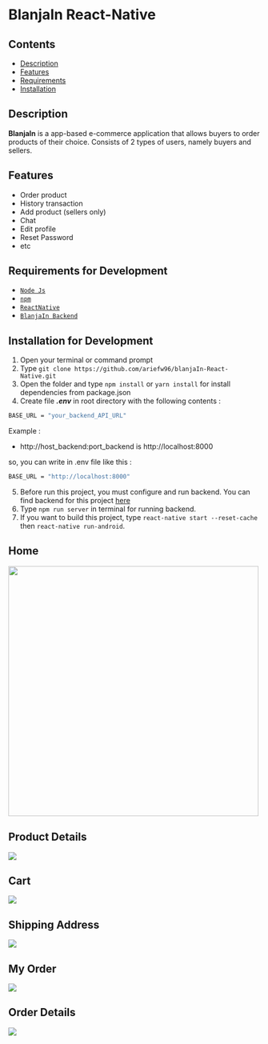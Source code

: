 # BlanjaIn React-Native

## Contents

- [Description](#description)
- [Features](#features)
- [Requirements](#requirements-for-development)
- [Installation](#installation-for-development)

## Description

**BlanjaIn** is a app-based e-commerce application that allows buyers to order
products of their choice. Consists of 2 types of users, namely buyers and
sellers.

## Features

- Order product
- History transaction
- Add product (sellers only)
- Chat
- Edit profile
- Reset Password
- etc

## Requirements for Development

- [`Node Js`](https://nodejs.org/en/)
- [`npm`](https://www.npmjs.com/get-npm)
- [`ReactNative`](https://reactnative.dev/)
- [`BlanjaIn Backend`](https://github.com/ariefw96/blanja-restAPI)

## Installation for Development

1. Open your terminal or command prompt
2. Type `git clone https://github.com/ariefw96/blanjaIn-React-Native.git`
3. Open the folder and type `npm install` or `yarn install` for install dependencies from package.json
4. Create file **_.env_** in root directory with the following contents :

```bash
BASE_URL = "your_backend_API_URL"
```

Example :

- http://host_backend:port_backend is http://localhost:8000

so, you can write in .env file like this :

```bash
BASE_URL = "http://localhost:8000"
```

5. Before run this project, you must configure and run backend. You can find backend for this project [here](https://github.com/ariefw96/blanja-restAPI)
6. Type `npm run server` in terminal for running backend.
7. If you want to build this project, type `react-native start --reset-cache` then `react-native run-android`.

## Home

<img src="https://user-images.githubusercontent.com/70320451/107331704-ce87e680-6ae5-11eb-9d64-c3edf9b9c8b4.jpg" width="500" />

## Product Details

<img src="https://user-images.githubusercontent.com/70320451/107331694-ccbe2300-6ae5-11eb-9645-8bb0bbf51789.jpg" />

## Cart

<img src="https://user-images.githubusercontent.com/70320451/107331707-cf207d00-6ae5-11eb-8e50-c855e9c2c17a.jpg" />

## Shipping Address

<img src="https://user-images.githubusercontent.com/70320451/107331698-cd56b980-6ae5-11eb-887b-5f2094c8517d.jpg" />

## My Order

<img src="https://user-images.githubusercontent.com/70320451/107331686-caf45f80-6ae5-11eb-9341-1fd88eab0e6a.jpg" />

## Order Details

<img src="https://user-images.githubusercontent.com/70320451/107331700-cdef5000-6ae5-11eb-97fa-f983107dcf12.jpg" />

